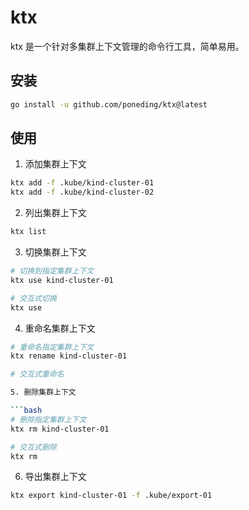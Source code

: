 # ktx

ktx 是一个针对多集群上下文管理的命令行工具，简单易用。

## 安装

```bash
go install -u github.com/poneding/ktx@latest
```

## 使用

1. 添加集群上下文

```bash
ktx add -f .kube/kind-cluster-01
ktx add -f .kube/kind-cluster-02
```

2. 列出集群上下文

```bash
ktx list
```

3. 切换集群上下文

```bash
# 切换到指定集群上下文
ktx use kind-cluster-01

# 交互式切换
ktx use
```

4. 重命名集群上下文

```bash
# 重命名指定集群上下文
ktx rename kind-cluster-01

# 交互式重命名

5. 删除集群上下文

```bash
# 删除指定集群上下文
ktx rm kind-cluster-01

# 交互式删除
ktx rm
```

6. 导出集群上下文

```bash
ktx export kind-cluster-01 -f .kube/export-01
```
